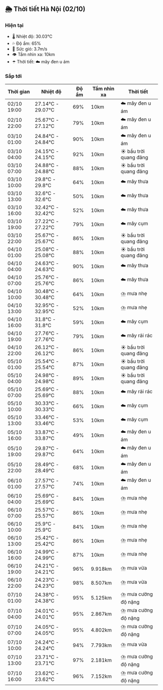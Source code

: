 ## 🌦️ Thời tiết Hà Nội (02/10)

### Hiện tại

- 🌡️ Nhiệt độ: 30.03℃
- 💦 Độ ẩm: 65%
- 💨 Sức gió: 3.7m/s
- 👁️ Tầm nhìn xa: 10km
- ☂️ Thời tiết: ☁️ mây đen u ám

### Sắp tới

| Thời gian | Nhiệt độ | Độ ẩm | Tầm nhìn xa | Thời tiết |
| --- | --- | --- | --- | --- |
| 02/10 19:00 | 27.14℃ - 29.07℃ | 69% | 10km | ☁️ mây đen u ám |
| 02/10 22:00 | 25.67℃ - 27.12℃ | 79% | 10km | ☁️ mây đen u ám |
| 03/10 01:00 | 24.84℃ - 24.84℃ | 90% | 10km | ☁️ mây đen u ám |
| 03/10 04:00 | 24.15℃ - 24.15℃ | 92% | 10km | ☀️ bầu trời quang đãng |
| 03/10 07:00 | 24.88℃ - 24.88℃ | 88% | 10km | ☀️ bầu trời quang đãng |
| 03/10 10:00 | 29.8℃ - 29.8℃ | 64% | 10km | ☁️ mây thưa |
| 03/10 13:00 | 32.6℃ - 32.6℃ | 50% | 10km | ☁️ mây thưa |
| 03/10 16:00 | 32.42℃ - 32.42℃ | 52% | 10km | ☁️ mây thưa |
| 03/10 19:00 | 27.22℃ - 27.22℃ | 79% | 10km | ☁️ mây cụm |
| 03/10 22:00 | 25.67℃ - 25.67℃ | 86% | 10km | ☀️ bầu trời quang đãng |
| 04/10 01:00 | 25.08℃ - 25.08℃ | 88% | 10km | ☀️ bầu trời quang đãng |
| 04/10 04:00 | 24.63℃ - 24.63℃ | 90% | 10km | ☁️ mây thưa |
| 04/10 07:00 | 25.76℃ - 25.76℃ | 86% | 10km | ☁️ mây thưa |
| 04/10 10:00 | 30.48℃ - 30.48℃ | 64% | 10km | ⛈️ mưa nhẹ |
| 04/10 13:00 | 32.95℃ - 32.95℃ | 52% | 10km | ⛈️ mưa nhẹ |
| 04/10 16:00 | 31.8℃ - 31.8℃ | 59% | 10km | ☁️ mây cụm |
| 04/10 19:00 | 27.76℃ - 27.76℃ | 79% | 10km | ☁️ mây rải rác |
| 04/10 22:00 | 26.12℃ - 26.12℃ | 86% | 10km | ☀️ bầu trời quang đãng |
| 05/10 01:00 | 25.54℃ - 25.54℃ | 87% | 10km | ☀️ bầu trời quang đãng |
| 05/10 04:00 | 24.98℃ - 24.98℃ | 89% | 10km | ☀️ bầu trời quang đãng |
| 05/10 07:00 | 25.69℃ - 25.69℃ | 88% | 10km | ☁️ mây rải rác |
| 05/10 10:00 | 30.33℃ - 30.33℃ | 66% | 10km | ☁️ mây cụm |
| 05/10 13:00 | 33.46℃ - 33.46℃ | 53% | 10km | ☁️ mây cụm |
| 05/10 16:00 | 33.87℃ - 33.87℃ | 49% | 10km | ☁️ mây đen u ám |
| 05/10 19:00 | 29.87℃ - 29.87℃ | 64% | 10km | ☁️ mây đen u ám |
| 05/10 22:00 | 28.49℃ - 28.49℃ | 68% | 10km | ☁️ mây đen u ám |
| 06/10 01:00 | 27.57℃ - 27.57℃ | 74% | 10km | ☁️ mây đen u ám |
| 06/10 04:00 | 25.69℃ - 25.69℃ | 84% | 10km | ⛈️ mưa nhẹ |
| 06/10 07:00 | 25.57℃ - 25.57℃ | 86% | 10km | ⛈️ mưa nhẹ |
| 06/10 10:00 | 25.9℃ - 25.9℃ | 84% | 10km | ⛈️ mưa nhẹ |
| 06/10 13:00 | 25.42℃ - 25.42℃ | 86% | 10km | ⛈️ mưa nhẹ |
| 06/10 16:00 | 24.99℃ - 24.99℃ | 87% | 10km | ⛈️ mưa nhẹ |
| 06/10 19:00 | 24.21℃ - 24.21℃ | 96% | 9.918km | ⛈️ mưa vừa |
| 06/10 22:00 | 24.23℃ - 24.23℃ | 98% | 8.507km | ⛈️ mưa vừa |
| 07/10 01:00 | 24.38℃ - 24.38℃ | 95% | 5.125km | ⛈️ mưa cường độ nặng |
| 07/10 04:00 | 24.01℃ - 24.01℃ | 95% | 2.867km | ⛈️ mưa cường độ nặng |
| 07/10 07:00 | 24.05℃ - 24.05℃ | 95% | 4.802km | ⛈️ mưa cường độ nặng |
| 07/10 10:00 | 24.24℃ - 24.24℃ | 94% | 7.793km | ⛈️ mưa vừa |
| 07/10 13:00 | 23.71℃ - 23.71℃ | 97% | 2.181km | ⛈️ mưa cường độ nặng |
| 07/10 16:00 | 23.62℃ - 23.62℃ | 96% | 7.152km | ⛈️ mưa cường độ nặng |
